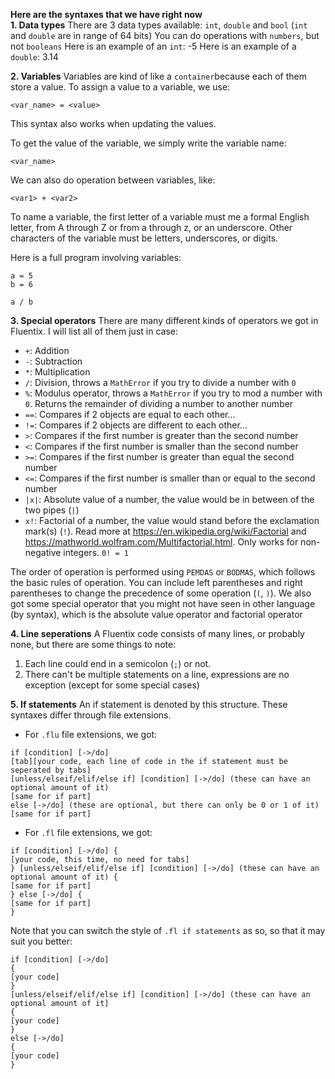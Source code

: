 **Here are the syntaxes that we have right now**<br>
**1. Data types**
There are 3 data types available: `int`, `double` and `bool` (`int` and `double` are in range of 64 bits)
You can do operations with `numbers`, but not `booleans`
Here is an example of an `int`: -5
Here is an example of a `double`: 3.14

**2. Variables**
Variables are kind of like a `container`because each of them store a value.
To assign a value to a variable, we use:
```
<var_name> = <value>
```
This syntax also works when updating the values.

To get the value of the variable, we simply write the variable name:
```
<var_name>
```

We can also do operation between variables, like:
```
<var1> + <var2>
```

To name a variable, the first letter of a variable must me a formal English letter, from A through Z or from a through z, or an underscore. Other characters of the variable must be letters, underscores, or digits.

Here is a full program involving variables:
```
a = 5
b = 6

a / b
```

**3. Special operators**
There are many different kinds of operators we got in Fluentix. I will list all of them just in case:
- `+`: Addition
- `-`: Subtraction
- `*`: Multiplication
- `/`: Division, throws a `MathError` if you try to divide a number with `0`
- `%`: Modulus operator, throws a `MathError` if you try to mod a number with `0`. Returns the remainder of dividing a number to another number
- `==`: Compares if 2 objects are equal to each other...
- `!=`: Compares if 2 objects are different to each other...
- `>`: Compares if the first number is greater than the second number
- `<`: Compares if the first number is smaller than the second number
- `>=`: Compares if the first number is greater than equal the second number
- `<=`: Compares if the first number is smaller than or equal to the second number
- `|x|`: Absolute value of a number, the value would be in between of the two pipes (`|`)
- `x!`: Factorial of a number, the value would stand before the exclamation mark(s) (`!`). Read more at https://en.wikipedia.org/wiki/Factorial and https://mathworld.wolfram.com/Multifactorial.html. Only works for non-negative integers. `0! = 1`

The order of operation is performed using `PEMDAS` or `BODMAS`, which follows the basic rules of operation. You can include left parentheses and right parentheses to change the precedence of some operation (`(`, `)`).
We also got some special operator that you might not have seen in other language (by syntax), which is the absolute value operator and factorial operator

**4. Line seperations**
A Fluentix code consists of many lines, or probably none, but there are some things to note:
1. Each line could end in a semicolon (`;`) or not.
2. There can't be multiple statements on a line, expressions are no exception (except for some special cases)

**5. If statements**
An if statement is denoted by this structure. These syntaxes differ through file extensions.
- For `.flu` file extensions, we got:
```
if [condition] [->/do]
[tab][your code, each line of code in the if statement must be seperated by tabs]
[unless/elseif/elif/else if] [condition] [->/do] (these can have an optional amount of it)
[same for if part]
else [->/do] (these are optional, but there can only be 0 or 1 of it)
[same for if part]
```
- For `.fl` file extensions, we got:
```
if [condition] [->/do] {
[your code, this time, no need for tabs]
} [unless/elseif/elif/else if] [condition] [->/do] (these can have an optional amount of it) {
[same for if part]
} else [->/do] {
[same for if part]
}
```

Note that you can switch the style of `.fl if statements` as so, so that it may suit you better:
```
if [condition] [->/do]
{
[your code]
}
[unless/elseif/elif/else if] [condition] [->/do] (these can have an optional amount of it]
{
[your code]
}
else [->/do]
{
[your code]
}
```

